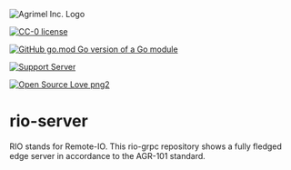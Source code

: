 ![Agrimel Inc. Logo](https://agrimel.org/wp-content/uploads/2022/07/Agrimel-Inc.-Main-Logo-2000x1500_cropped_white-337x68.png)

[![CC-0 license](https://img.shields.io/badge/License-CC--0-blue.svg)](https://creativecommons.org/licenses/by-nd/4.0)

[![GitHub go.mod Go version of a Go module](https://img.shields.io/github/go-mod/go-version/gomods/athens.svg)](https://github.com/gomods/athens)

[![Support Server](https://img.shields.io/discord/591914197219016707.svg?label=Discord&logo=Discord&colorB=7289da&style=for-the-badge)](https://discord.gg/E5XaRkMamn)

[![Open Source Love png2](https://badges.frapsoft.com/os/v2/open-source.png?v=103)](https://donorbox.org/agrimel-inc)

# rio-server
RIO stands for Remote-IO. This rio-grpc repository shows a fully fledged edge server in accordance to the AGR-101 standard.
